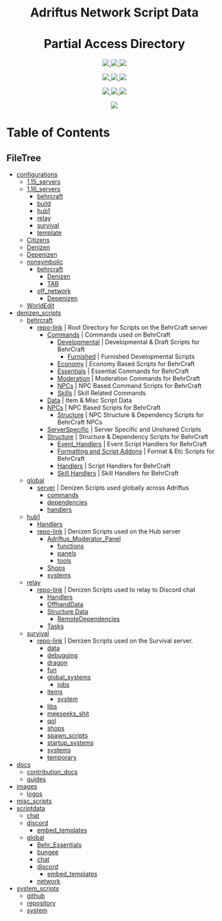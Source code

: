 <p>
    <h1 align=center> 
        Adriftus Network Script Data
    </h2>
    <h1 align=center> 
        Partial Access Directory
    </h2>
</p>

<p align=center>
    <!--- Organize Tracker ---->
    <a href=https://github.com/AuroraInteractive/network-script-data/labels/Organize>
        <img src=https://img.shields.io/github/issues-raw/AuroraInteractive/network-script-data/Organize?logo=symantec&label=Organize>
    </a>
    <!--- Help Wanted Tracker ---->
    <a href=https://github.com/AuroraInteractive/network-script-data/labels/Help%20Wanted>
        <img src=https://img.shields.io/github/issues-raw/AuroraInteractive/network-script-data/Help%20Wanted?logo=symantec&label=Help%20Wanted>
    </a>
    <!--- To-Do Tracker ---->
    <a href=https://github.com/AuroraInteractive/network-script-data/labels/To-Do>
        <img src=https://img.shields.io/github/issues-raw/AuroraInteractive/network-script-data/To-Do?logo=symantec&label=To-Do>
    </a>
</p>
<p align=center>
    <!--- Borked Tracker ---->
    <a href=https://github.com/AuroraInteractive/network-script-data/labels/Borked>
        <img src=https://img.shields.io/github/issues-raw/AuroraInteractive/network-script-data/Borked?logo=symantec&label=Borked>
    </a>
    <!--- Potential Bork Tracker ---->
    <a href=https://github.com/AuroraInteractive/network-script-data/labels/Potential%20Bork>
        <img src=https://img.shields.io/github/issues-raw/AuroraInteractive/network-script-data/Potential%20Bork?logo=symantec&label=Potential%20Bork>
    </a>
    <!--- Feature Request Tracker ---->
    <a href=https://github.com/AuroraInteractive/network-script-data/labels/Feature%20Request>
        <img src=https://img.shields.io/github/issues-raw/AuroraInteractive/network-script-data/Feature%20Request?logo=symantec&label=Feature%20Request>
    </a>
<p align=center>
    <!--- Website Status ---->
    <a href=>
        <img src=https://img.shields.io/website?logo=openstreetmap&down_color=lightgrey&down_message=Offline&label=Adriftus.com&up_message=Online&url=http%3A%2F%2Fadriftus.com>
    </a>
    <!--- Discord Activity ---->
    <a href=https://discord.gg/MjXemPr>
        <img src=https://img.shields.io/discord/481711026962694146?logo=discord>
    </a>
	<!--- Commit Activity ---->
    <a href=https://github.com/AuroraInteractive/network-script-data/pulse>
        <img src=https://img.shields.io/github/commit-activity/m/AuroraInteractive/network-script-data?logo=read-the-docs>
    </a>
    <!--- Server Statuses would be an optimal add here ---->
</p>
</p>

<p align=center>
    <!--- Getting Started Guide ---->
    <a href=https://github.com/AuroraInteractive/network-script-data/tree/master/docs/guides/1.getting-started.md>
        <img src=https://img.shields.io/badge/docs-getting%20started-informational.svg?logo=read-the-docs>
    </a>
</p>

<!---
[![License](https://img.shields.io/github/license/AuroraInteractive/network-script-data.svg?logo=read-the-docs)](https://github.com/AuroraInteractive/network-script-data)
[![PayPal](https://img.shields.io/badge/Donate-PayPal-green.svg?logo=PayPal)](https://www.paypal.com/paypalme2/BearRiley)
[![DiscordActivity](https://img.shields.io/discord/481711026962694146?logo=discord)](https://discord.gg/4beFHHv)
[![Dynmap](https://img.shields.io/website?down_color=lightgrey&down_message=Offline&label=Dynmap&up_message=Online&url=http%3A%2F%2F76.119.243.194%3A8123%2Findex.html)](http://76.119.243.194:8123/index.html)
![Languages](https://img.shields.io/github/languages/count/AuroraInteractive/network-script-data)
[![Pulse](https://img.shields.io/github/commit-activity/m/AuroraInteractive/network-script-data)](https://github.com/AuroraInteractive/network-script-data/pulse)
[![FeatureRequests](https://img.shields.io/github/issues/AuroraInteractive/network-script-data/Feature&20Request?label=Feature%20Requests)](https://github.com/AuroraInteractive/network-script-data/issues?q=is%3Aopen+is%3Aissue+label%3A%22Feature+Request%22) --->


# Table of Contents
## FileTree

- [configurations](configurations)
    - [1.15_servers](configurations\1.15_servers)
    - [1.16_servers](configurations\1.16_servers)
        - [behrcraft](configurations\1.16_servers\behrcraft)
        - [build](configurations\1.16_servers\build)
        - [hub1](configurations\1.16_servers\hub1)
        - [relay](configurations\1.16_servers\relay)
        - [survival](configurations\1.16_servers\survival)
        - [template](configurations\1.16_servers\template)
    - [Citizens](configurations\Citizens)
    - [Denizen](configurations\Denizen)
    - [Depenizen](configurations\Depenizen)
    - [nonsymbolic](configurations\nonsymbolic)
        - [behrcraft](configurations\nonsymbolic\behrcraft)
            - [Denizen](configurations\nonsymbolic\behrcraft\Denizen)
            - [TAB](configurations\nonsymbolic\behrcraft\TAB)
        - [off_network](configurations\nonsymbolic\off_network)
            - [Depenizen](configurations\nonsymbolic\off_network\Depenizen)
    - [WorldEdit](configurations\WorldEdit)
- [denizen_scripts](denizen_scripts)
    - [behrcraft](denizen_scripts\behrcraft)
        - [repo-link](denizen_scripts\behrcraft\repo-link) | Root Directory for Scripts on the BehrCraft server
            - [Commands](denizen_scripts\behrcraft\repo-link\Commands) | Commands used on BehrCraft
                - [Developmental](denizen_scripts\behrcraft\repo-link\Commands\Developmental) | Developmental & Draft Scripts for BehrCraft
                    - [Furnished](denizen_scripts\behrcraft\repo-link\Commands\Developmental\Furnished) | Furnished Developmental Scripts
                - [Economy](denizen_scripts\behrcraft\repo-link\Commands\Economy) | Economy Based Scripts for BehrCraft
                - [Essentials](denizen_scripts\behrcraft\repo-link\Commands\Essentials) | Essential Commands for BehrCraft
                - [Moderation](denizen_scripts\behrcraft\repo-link\Commands\Moderation) | Moderation Commands for BehrCraft
                - [NPCs](denizen_scripts\behrcraft\repo-link\Commands\NPCs) | NPC Based Command Scripts for BehrCraft
                - [Skills](denizen_scripts\behrcraft\repo-link\Commands\Skills) | Skill Related Commands
            - [Data](denizen_scripts\behrcraft\repo-link\Data) | Item & Misc Script Data
            - [NPCs](denizen_scripts\behrcraft\repo-link\NPCs) | NPC Based Scripts for BehrCraft
                - [Structure](denizen_scripts\behrcraft\repo-link\NPCs\Structure) | NPC Structure & Dependency Scripts for BehrCraft NPCs
            - [ServerSpecific](denizen_scripts\behrcraft\repo-link\ServerSpecific) | Server Specific and Unshared Ccripts
            - [Structure](denizen_scripts\behrcraft\repo-link\Structure) | Structure & Dependency Scripts for BehrCraft
                - [Event_Handlers](denizen_scripts\behrcraft\repo-link\Structure\Event_Handlers) | Event Script Handlers for BehrCraft
                - [Formatting and Script Addons](denizen_scripts\behrcraft\repo-link\Structure\Formatting%20and%20Script%20Addons) | Format & Etc Scripts for BehrCraft
                - [Handlers](denizen_scripts\behrcraft\repo-link\Structure\Handlers) | Script Handlers for BehrCraft
                - [Skill Handlers](denizen_scripts\behrcraft\repo-link\Structure\Skill%20Handlers) | Skill Handlers for BehrCraft
    - [global](denizen_scripts\global)
        - [server](denizen_scripts\global\server) | Denizen Scripts used globally across Adriftus
            - [commands](denizen_scripts\global\server\commands)
            - [dependencies](denizen_scripts\global\server\dependencies)
            - [handlers](denizen_scripts\global\server\handlers)
    - [hub1](denizen_scripts\hub1)
        - [Handlers](denizen_scripts\hub1\Handlers)
        - [repo-link](denizen_scripts\hub1\repo-link) | Denizen Scripts used on the Hub server
            - [Adriftus_Moderator_Panel](denizen_scripts\hub1\repo-link\Adriftus_Moderator_Panel)
                - [functions](denizen_scripts\hub1\repo-link\Adriftus_Moderator_Panel\functions)
                - [panels](denizen_scripts\hub1\repo-link\Adriftus_Moderator_Panel\panels)
                - [tools](denizen_scripts\hub1\repo-link\Adriftus_Moderator_Panel\tools)
            - [Shops](denizen_scripts\hub1\repo-link\Shops)
            - [systems](denizen_scripts\hub1\repo-link\systems)
    - [relay](denizen_scripts\relay)
        - [repo-link](denizen_scripts\relay\repo-link) | Denizen Scripts used to relay to Discord chat
            - [Handlers](denizen_scripts\relay\repo-link\Handlers)
            - [OffhandData](denizen_scripts\relay\repo-link\OffhandData)
            - [Structure Data](denizen_scripts\relay\repo-link\Structure%20Data)
                - [RemoteDependencies](denizen_scripts\relay\repo-link\Structure%20Data\RemoteDependencies)
            - [Tasks](denizen_scripts\relay\repo-link\Tasks)
    - [survival](denizen_scripts\survival)
        - [repo-link](denizen_scripts\survival\repo-link) | Denizen Scripts used on the Survival server.
            - [data](denizen_scripts\survival\repo-link\data)
            - [debugging](denizen_scripts\survival\repo-link\debugging)
            - [dragon](denizen_scripts\survival\repo-link\dragon)
            - [fun](denizen_scripts\survival\repo-link\fun)
            - [global_systems](denizen_scripts\survival\repo-link\global_systems)
                - [jobs](denizen_scripts\survival\repo-link\global_systems\jobs)
            - [items](denizen_scripts\survival\repo-link\items)
                - [system](denizen_scripts\survival\repo-link\items\system)
            - [libs](denizen_scripts\survival\repo-link\libs)
            - [meeseeks_shit](denizen_scripts\survival\repo-link\meeseeks_shit)
            - [qol](denizen_scripts\survival\repo-link\qol)
            - [shops](denizen_scripts\survival\repo-link\shops)
            - [spawn_scripts](denizen_scripts\survival\repo-link\spawn_scripts)
            - [startup_systems](denizen_scripts\survival\repo-link\startup_systems)
            - [systems](denizen_scripts\survival\repo-link\systems)
            - [temporary](denizen_scripts\survival\repo-link\temporary)
- [docs](docs)
    - [contribution_docs](docs\contribution_docs)
    - [guides](docs\guides)
- [images](images)
    - [logos](images\logos)
- [misc_scripts](misc_scripts)
- [scriptdata](scriptdata)
    - [chat](scriptdata\chat)
    - [discord](scriptdata\discord)
        - [embed_templates](scriptdata\discord\embed_templates)
    - [global](scriptdata\global)
        - [Behr_Essentials](scriptdata\global\Behr_Essentials)
        - [bungee](scriptdata\global\bungee)
        - [chat](scriptdata\global\chat)
        - [discord](scriptdata\global\discord)
            - [embed_templates](scriptdata\global\discord\embed_templates)
        - [network](scriptdata\global\network)
- [system_scripts](system_scripts)
    - [github](system_scripts\github)
    - [repository](system_scripts\repository)
    - [system](system_scripts\system)
